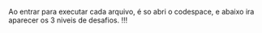 Ao entrar para executar cada arquivo, é so abri o codespace, e abaixo ira aparecer os 3 niveis de desafios. !!!
